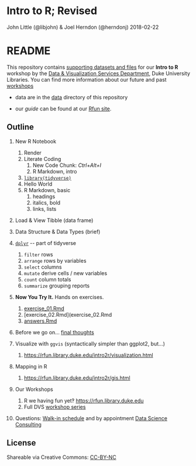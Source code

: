 Intro to R; Revised
================
John Little (@libjohn) & Joel Herndon (@herndonj)
2018-02-22

README
======

This repository contains [supporting datasets and files](https://rfun.library.duke.edu/intro2r/) for our **Intro to R** workshop by the [Data & Visualization Services Department](http://library.duke.edu/data), Duke University Libraries. You can find more information about our future and past [workshops](http://library.duke.edu/data/news)

-   data are in the [data](data) directory of this repository

-   our *guide* can be found at our [Rfun site](https://rfun.library.duke.edu/intro2r/).

Outline
-------

1.  New R Notebook

    1.  Render
    2.  Literate Coding
        1.  New Code Chunk: *Ctrl+Alt+I*
        2.  R Markdown, intro
    3.  [`library(tidyverse)`](https://tidyverse.org)
    4.  Hello World
    5.  R Markdown, basic
        1.  headings
        2.  italics, bold
        3.  links, lists

2.  Load & View Tibble (data frame)

3.  Data Structure & Data Types (brief)

4.  [`dplyr`](http://dplyr.tidyverse.org/) -- part of tidyverse

    1.  `filter` rows
    2.  `arrange` rows by variables
    3.  `select` columns
    4.  `mutate` derive cells / new variables
    5.  `count` column totals
    6.  `summarize` grouping reports

5.  **Now You Try It.** Hands on exercises.

    1.  [exercise\_01.Rmd](exercise_01.Rmd)
    2.  \[exercise\_02.Rmd\](exercise\_02.Rmd
    3.  [answers.Rmd](answers.Rmd)

6.  Before we go on... [final thoughts](ZZ_closing-thoughts.Rmd)

7.  Visualize with `ggvis` (syntactically simpler than ggplot2, but...)

    1.  <https://rfun.library.duke.edu/intro2r/visualization.html>

8.  Mapping in R

    1.  <https://rfun.library.duke.edu/intro2r/gis.html>

9.  Our Workshops

    1.  R we having fun yet‽ <https://rfun.library.duke.edu>
    2.  Full DVS [workshop series](https://library.duke.edu/data/news/past-workshops)

10. Questions: [Walk-in schedule](https://library.duke.edu/data/about/schedule) and by appointment [Data Science Consulting](https://library.duke.edu/data/about)

License
-------

Shareable via Creative Commons: [CC-BY-NC](https://creativecommons.org/licenses/by-nc/4.0/)
